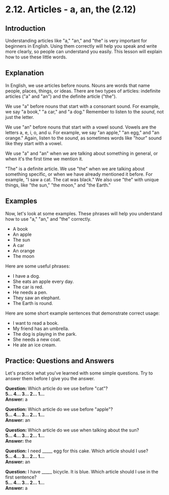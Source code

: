 # 2.12. Articles - a, an, the (2.12)

## Introduction

Understanding articles like "a," "an," and "the" is very important for beginners in English. Using them correctly will help you speak and write more clearly, so people can understand you easily. This lesson will explain how to use these little words.

## Explanation

In English, we use articles before nouns. Nouns are words that name people, places, things, or ideas. There are two types of articles: indefinite articles ("a" and "an") and the definite article ("the").

We use "a" before nouns that start with a consonant sound. For example, we say "a book," "a car," and "a dog." Remember to listen to the *sound*, not just the letter.

We use "an" before nouns that start with a vowel sound. Vowels are the letters a, e, i, o, and u. For example, we say "an apple," "an egg," and "an orange." Again, listen to the *sound*, as sometimes words like "hour" sound like they start with a vowel.

We use "a" and "an" when we are talking about something in general, or when it's the first time we mention it.

"The" is a definite article. We use "the" when we are talking about something specific, or when we have already mentioned it before. For example, "I saw a cat. The cat was black." We also use "the" with unique things, like "the sun," "the moon," and "the Earth."

## Examples

Now, let's look at some examples. These phrases will help you understand how to use "a," "an," and "the" correctly.

- A book
- An apple
- The sun
- A car
- An orange
- The moon

Here are some useful phrases:

- I have a dog.
- She eats an apple every day.
- The car is red.
- He needs a pen.
- They saw an elephant.
- The Earth is round.

Here are some short example sentences that demonstrate correct usage:

- I want to read a book.
- My friend has an umbrella.
- The dog is playing in the park.
- She needs a new coat.
- He ate an ice cream.

## Practice: Questions and Answers

Let's practice what you've learned with some simple questions. Try to answer them before I give you the answer.

**Question:** Which article do we use before "cat"?  
**5... 4... 3... 2... 1...**  
**Answer:** a

**Question:** Which article do we use before "apple"?  
**5... 4... 3... 2... 1...**  
**Answer:** an

**Question:** Which article do we use when talking about the sun?  
**5... 4... 3... 2... 1...**  
**Answer:** the

**Question:** I need _____ egg for this cake. Which article should I use?  
**5... 4... 3... 2... 1...**  
**Answer:** an

**Question:** I have _____ bicycle. It is blue. Which article should I use in the first sentence?  
**5... 4... 3... 2... 1...**  
**Answer:** a
